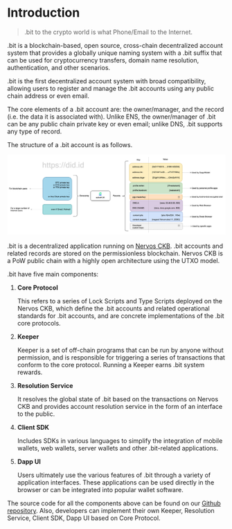 # Introduction

> .bit to the crypto world is what Phone/Email to the Internet.

.bit is a blockchain-based, open source, cross-chain decentralized account system that provides a globally unique naming system with a .bit suffix that can be used for cryptocurrency transfers, domain name resolution, authentication, and other scenarios.

.bit is the first decentralized account system with broad compatibility, allowing users to register and manage the .bit accounts using any public chain address or even email.

The core elements of a .bit account are: the owner/manager, and the record (i.e. the data it is associated with). Unlike ENS, the owner/manager of .bit can be any public chain private key or even email; unlike DNS, .bit supports any type of record.

The structure of a .bit account is as follows.

<img src="./image-20210721120318336.png" alt=".bit Account Structure" />

.bit is a decentralized application running on [Nervos CKB](https://www.nervos.org/). .bit accounts and related records are stored on the permissionless blockchain. Nervos CKB is a PoW public chain with a highly open architecture using the UTXO model.

.bit have five main components:

1. **Core Protocol**

   This refers to a series of Lock Scripts and Type Scripts deployed on the Nervos CKB, which define the .bit accounts and related operational standards for .bit accounts, and are concrete implementations of the .bit core protocols. 

2. **Keeper**

   Keeper is a set of off-chain programs that can be run by anyone without permission, and is responsible for triggering a series of transactions that conform to the core protocol. Running a Keeper earns .bit system rewards.

3. **Resolution Service**

   It resolves the global state of .bit based on the transactions on Nervos CKB and provides account resolution service in the form of an interface to the public.

4. **Client SDK**

   Includes SDKs in various languages to simplify the integration of mobile wallets, web wallets, server wallets and other .bit-related applications.

5. **Dapp UI**

   Users ultimately use the various features of .bit through a variety of application interfaces. These applications can be used directly in the browser or can be integrated into popular wallet software.

The source code for all the components above can be found on our [Github repository](https://github.com/dotbitHQ). Also, developers can implement their own Keeper, Resolution Service, Client SDK, Dapp UI based on Core Protocol.

